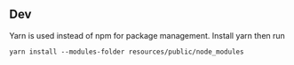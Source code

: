 ## Dev
Yarn is used instead of npm for package management. Install yarn
then run
```
yarn install --modules-folder resources/public/node_modules
```